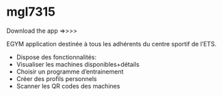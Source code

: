# mgl7315
Download the app =>>>>


EGYM application destinée à tous les adhérents du centre sportif de l’ETS.

- Dispose des fonctionnalités:
- Visualiser les machines disponibles+détails
- Choisir un programme d’entrainement
- Créer des profils personnels
- Scanner les QR codes des machines
